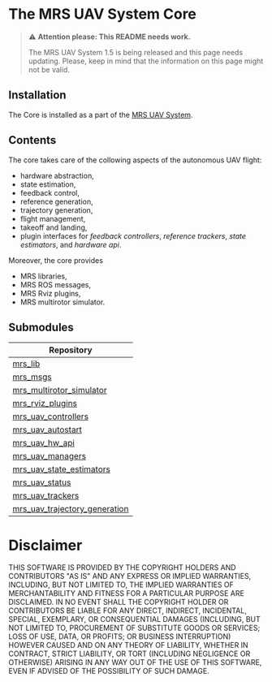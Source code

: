 # The MRS UAV System Core

> :warning: **Attention please: This README needs work.**
>
> The MRS UAV System 1.5 is being released and this page needs updating. Please, keep in mind that the information on this page might not be valid.

## Installation

The Core is installed as a part of the [MRS UAV System](https://github.com/ctu-mrs/mrs_uav_system#installation).

## Contents

The core takes care of the collowing aspects of the autonomous UAV flight:

* hardware abstraction,
* state estimation,
* feedback control,
* reference generation,
* trajectory generation,
* flight management,
* takeoff and landing,
* plugin interfaces for *feedback controllers*, *reference trackers*, *state estimators*, and *hardware api*.

Moreover, the core provides

* MRS libraries,
* MRS ROS messages,
* MRS Rviz plugins,
* MRS multirotor simulator.

## Submodules

| Repository                                                                                |
|-------------------------------------------------------------------------------------------|
| [mrs_lib](https://github.com/ctu-mrs/mrs_lib)                                             |
| [mrs_msgs](https://github.com/ctu-mrs/mrs_msgs)                                           |
| [mrs_multirotor_simulator](https://github.com/ctu-mrs/mrs_multirotor_simulator)           |
| [mrs_rviz_plugins](https://github.com/ctu-mrs/mrs_rviz_plugins)                           |
| [mrs_uav_controllers](https://github.com/ctu-mrs/mrs_uav_controllers)                     |
| [mrs_uav_autostart](https://github.com/ctu-mrs/mrs_uav_autostart)                         |
| [mrs_uav_hw_api](https://github.com/ctu-mrs/mrs_uav_hw_api)                               |
| [mrs_uav_managers](https://github.com/ctu-mrs/mrs_uav_managers)                           |
| [mrs_uav_state_estimators](https://github.com/ctu-mrs/mrs_uav_state_estimators)           |
| [mrs_uav_status](https://github.com/ctu-mrs/mrs_uav_status)                               |
| [mrs_uav_trackers](https://github.com/ctu-mrs/mrs_uav_trackers)                           |
| [mrs_uav_trajectory_generation](https://github.com/ctu-mrs/mrs_uav_trajectory_generation) |

# Disclaimer

THIS SOFTWARE IS PROVIDED BY THE COPYRIGHT HOLDERS AND CONTRIBUTORS "AS IS"
AND ANY EXPRESS OR IMPLIED WARRANTIES, INCLUDING, BUT NOT LIMITED TO, THE
IMPLIED WARRANTIES OF MERCHANTABILITY AND FITNESS FOR A PARTICULAR PURPOSE ARE
DISCLAIMED. IN NO EVENT SHALL THE COPYRIGHT HOLDER OR CONTRIBUTORS BE LIABLE
FOR ANY DIRECT, INDIRECT, INCIDENTAL, SPECIAL, EXEMPLARY, OR CONSEQUENTIAL
DAMAGES (INCLUDING, BUT NOT LIMITED TO, PROCUREMENT OF SUBSTITUTE GOODS OR
SERVICES; LOSS OF USE, DATA, OR PROFITS; OR BUSINESS INTERRUPTION) HOWEVER
CAUSED AND ON ANY THEORY OF LIABILITY, WHETHER IN CONTRACT, STRICT LIABILITY,
OR TORT (INCLUDING NEGLIGENCE OR OTHERWISE) ARISING IN ANY WAY OUT OF THE USE
OF THIS SOFTWARE, EVEN IF ADVISED OF THE POSSIBILITY OF SUCH DAMAGE.
